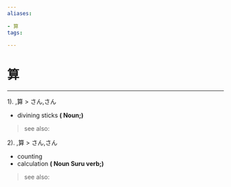 ```yaml
---
aliases:
    
- 算
tags:
    
---
```


# 算
---
1).
,算 > さん,さん

- divining sticks
**( Noun;)**
> see also: 
            
2).
,算 > さん,さん

- counting
- calculation
**( Noun Suru verb;)**
> see also: 
            
